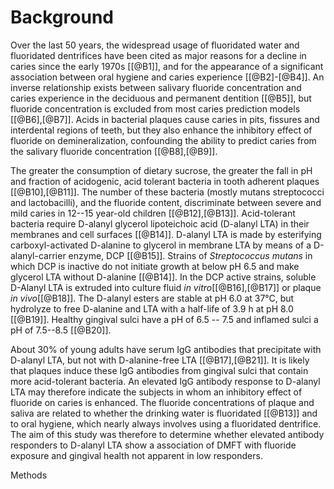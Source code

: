 Background
==========

Over the last 50 years, the widespread usage of fluoridated water and fluoridated dentrifices have been cited as major reasons for a decline in caries since the early 1970s \[[@B1]\], and for the appearance of a significant association between oral hygiene and caries experience \[[@B2]-[@B4]\]. An inverse relationship exists between salivary fluoride concentration and caries experience in the deciduous and permanent dentition \[[@B5]\], but fluoride concentration is excluded from most caries prediction models \[[@B6],[@B7]\]. Acids in bacterial plaques cause caries in pits, fissures and interdental regions of teeth, but they also enhance the inhibitory effect of fluoride on demineralization, confounding the ability to predict caries from the salivary fluoride concentration \[[@B8],[@B9]\].

The greater the consumption of dietary sucrose, the greater the fall in pH and fraction of acidogenic, acid tolerant bacteria in tooth adherent plaques \[[@B10],[@B11]\]. The number of these bacteria (mostly mutans streptococci and lactobacilli), and the fluoride content, discriminate between severe and mild caries in 12--15 year-old children \[[@B12],[@B13]\]. Acid-tolerant bacteria require D-alanyl glycerol lipoteichoic acid (D-alanyl LTA) in their membranes and cell surfaces \[[@B14]\]. D-alanyl LTA is made by esterifying carboxyl-activated D-alanine to glycerol in membrane LTA by means of a D-alanyl-carrier enzyme, DCP \[[@B15]\]. Strains of *Streptococcus mutans* in which DCP is inactive do not initiate growth at below pH 6.5 and make glycerol LTA without D-alanine \[[@B14]\]. In the DCP active strains, soluble D-Alanyl LTA is extruded into culture fluid *in vitro*\[[@B16],[@B17]\] or plaque *in vivo*\[[@B18]\]. The D-alanyl esters are stable at pH 6.0 at 37°C, but hydrolyze to free D-alanine and LTA with a half-life of 3.9 h at pH 8.0 \[[@B19]\]. Healthy gingival sulci have a pH of 6.5 -- 7.5 and inflamed sulci a pH of 7.5--8.5 \[[@B20]\].

About 30% of young adults have serum IgG antibodies that precipitate with D-alanyl LTA, but not with D-alanine-free LTA \[[@B17],[@B21]\]. It is likely that plaques induce these IgG antibodies from gingival sulci that contain more acid-tolerant bacteria. An elevated IgG antibody response to D-alanyl LTA may therefore indicate the subjects in whom an inhibitory effect of fluoride on caries is enhanced. The fluoride concentrations of plaque and saliva are related to whether the drinking water is fluoridated \[[@B13]\] and to oral hygiene, which nearly always involves using a fluoridated dentrifice. The aim of this study was therefore to determine whether elevated antibody responders to D-alanyl LTA show a association of DMFT with fluoride exposure and gingival health not apparent in low responders.

Methods
